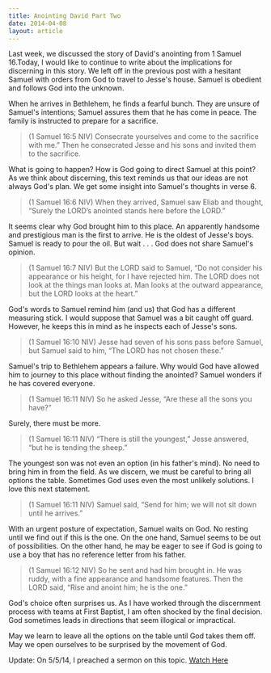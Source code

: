 ```yaml
---
title: Anointing David Part Two
date: 2014-04-08
layout: article
---
```

 
Last week, we discussed the story of David's anointing from 1 Samuel 16.Today, I would like to continue to write about the implications for discerning in this story. We left off in the previous post with a hesitant Samuel with orders from God to travel to Jesse's house. Samuel is obedient and follows God into the unknown.

When he arrives in Bethlehem, he finds a fearful bunch. They are unsure of Samuel's intentions; Samuel assures them that he has come in peace. The family is instructed to prepare for a sacrifice.

>(1 Samuel 16:5 NIV) Consecrate yourselves and come to the sacrifice with me.” Then he consecrated Jesse and his sons and invited them to the sacrifice. 

What is going to happen? How is God going to direct Samuel at this point? As we think about discerning, this text reminds us that our ideas are not always God's plan. We get some insight into Samuel's thoughts in verse 6.

>(1 Samuel 16:6 NIV) When they arrived, Samuel saw Eliab and thought, “Surely the LORD’s anointed stands here before the LORD.” 

It seems clear why God brought him to this place. An apparently handsome and prestigious man is the first to arrive. He is the oldest of Jesse's boys. Samuel is ready to pour the oil. But wait . . . God does not share Samuel's opinion.

>(1 Samuel 16:7 NIV) But the LORD said to Samuel, “Do not consider his appearance or his height, for I have rejected him. The LORD does not look at the things man looks at. Man looks at the outward appearance, but the LORD looks at the heart.” 

God's words to Samuel remind him (and us) that God has a different measuring stick. I would suppose that Samuel was a bit caught off guard. However, he keeps this in mind as he inspects each of Jesse's sons. 

>(1 Samuel 16:10 NIV) Jesse had seven of his sons pass before Samuel, but Samuel said to him, “The LORD has not chosen these.”

Samuel's trip to Bethlehem appears a failure. Why would God have allowed him to journey to this place without finding the anointed? Samuel wonders if he has covered everyone. 

>(1 Samuel 16:11 NIV) So he asked Jesse, “Are these all the sons you have?”

Surely, there must be more.

>(1 Samuel 16:11 NIV) “There is still the youngest,” Jesse answered, “but he is tending the sheep.” 

The youngest son was not even an option (in his father's mind). No need to bring him in from the field. As we discern, we must be careful to bring all options the table. Sometimes God uses even the most unlikely solutions. I love this next statement.

>(1 Samuel 16:11 NIV)  Samuel said, “Send for him; we will not sit down until he arrives.” 

With an urgent posture of expectation, Samuel waits on God. No resting until we find out if this is the one. On the one hand, Samuel seems to be out of possibilities.  On the other hand, he may be eager to see if God is going to use a boy that has no reference letter from his father. 

>(1 Samuel 16:12 NIV) So he sent and had him brought in. He was ruddy, with a fine appearance and handsome features. Then the LORD said, “Rise and anoint him; he is the one.” 

God's choice often surprises us. As I have worked through the discernment process with teams at First Baptist, I am often shocked by the final decision. God sometimes leads in directions that seem illogical or impractical.

May we learn to leave all the options on the table until God takes them off. May we open ourselves to be surprised by the movement of God.

Update: On 5/5/14, I preached a sermon on this topic. [Watch Here](http://fbcmuncie.org/video/2014/05/04/unlikely-hero/)


